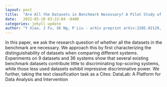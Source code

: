 ```yaml
---
layout: post
title:  "Are All the Datasets in Benchmark Necessary? A Pilot Study of Dataset Evaluation for Text Classification"
date:   2022-05-10 03:22:04 -0400
categories: jekyll update
author: "Y Xiao, J Fu, SK Ng, P Liu - arXiv preprint arXiv:2205.02129, 2022"
---
```

In this paper, we ask the research question of whether all the datasets in the benchmark are necessary. We approach this by first characterizing the distinguishability of datasets when comparing different systems. Experiments on 9 datasets and 36 systems show that several existing benchmark datasets contribute little to discriminating top-scoring systems, while those less used datasets exhibit impressive discriminative power. We further, taking the text classification task as a Cites: DataLab: A Platform for Data Analysis and Intervention